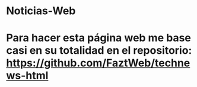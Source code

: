 # Noticias-Web

# Para hacer esta página web me base casi en su totalidad en el repositorio: https://github.com/FaztWeb/technews-html
